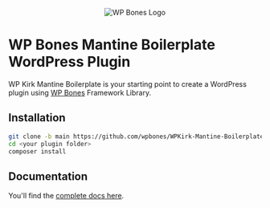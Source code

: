 <p align="center">
  <img src="https://github.com/wpbones/WPBones/assets/432181/13e0e825-9b0d-44c2-a77d-1baad88a1070" alt="WP Bones Logo" />
</p>

# WP Bones Mantine Boilerplate WordPress Plugin

WP Kirk Mantine Boilerplate is your starting point to create a WordPress plugin using [WP Bones](https://wpbones.com/) Framework Library.

## Installation

```bash
git clone -b main https://github.com/wpbones/WPKirk-Mantine-Boilerplate.git <your plugin folder>
cd <your plugin folder>
composer install
```

## Documentation

You'll find the [complete docs here](https://wpbones.com/docs).

